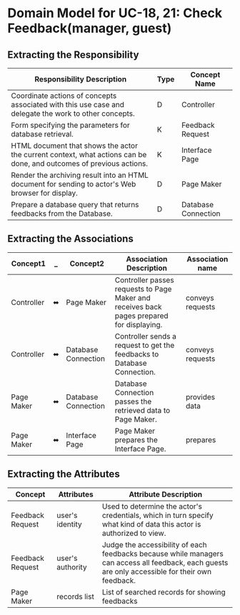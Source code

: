# Domain Model for UC-18, 21: Check Feedback(manager, guest)

## Extracting the Responsibility
| Responsibility Description  |  Type | Concept Name |
|---|---|---|
|Coordinate actions of concepts associated with this use case and delegate the work to other concepts. | D   | Controller |
|Form specifying the parameters for database retrieval. | K   | Feedback Request |
|HTML document that shows the actor the current context, what actions can be done, and outcomes of previous actions. | K   | Interface Page |
|Render the archiving result into an HTML document for sending to actor's Web browser for display. | D   | Page Maker |
|Prepare a database query that returns feedbacks from the Database. | D   | Database Connection |
                                                          


## Extracting the Associations
|  Concept1  | _ | Concept2 | Association Description | Association name |
|-----|-----|-----|-----|-----|
| Controller  | ⬌ | Page Maker  | Controller passes requests to Page Maker and receives back pages prepared for displaying.  | conveys requests  |
| Controller  | ⬌ | Database Connection | Controller sends a request to get the feedbacks to Database Connection.  |  conveys requests |
| Page Maker  | ⬌  | Database Connection  | Database Connection passes the retrieved data to Page Maker.  | provides data  |
| Page Maker  | ⬌  | Interface Page  | Page Maker prepares the Interface Page.  | prepares |


## Extracting the Attributes
| Concept  | Attributes | Attribute Description |
|---|---|---|
|Feedback Request | user's identity | Used to determine the actor's credentials, which in turn specify what kind of data this actor is authorized to view. |
|Feedback Request | user's authority | Judge the accessibility of each feedbacks because while managers can access all feedback, each guests are only accessible for their own feedback. |
| Page Maker | records list | List of searched records for showing feedbacks |